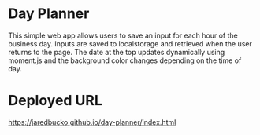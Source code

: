 # Day Planner
This simple web app allows users to save an input for each hour of the business day. Inputs are saved to localstorage and retrieved when the user returns to the page. The date at the top updates dynamically using moment.js and the background color changes depending on the time of day.

# Deployed URL
https://jaredbucko.github.io/day-planner/index.html
